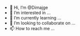 - 👋 Hi, I’m @Dimajge
- 👀 I’m interested in ...
- 🌱 I’m currently learning ...
- 💞️ I’m looking to collaborate on ...
- 📫 How to reach me ...

<!---
Dimajge/Dimajge is a ✨ special ✨ repository because its `README.md` (this file) appears on your GitHub profile.
You can click the Preview link to take a look at your changes.
--->
